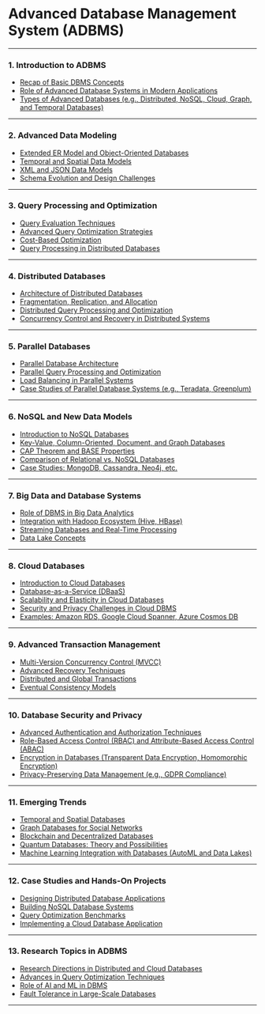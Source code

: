 # Advanced Database Management System (ADBMS)
---

### **1. Introduction to ADBMS**
- [Recap of Basic DBMS Concepts](https://github.com/aw-junaid/Computer-Science/blob/main/Database%20Systems/Advanced%20Database%20Management%20System/Recap%20of%20Basic%20DBMS%20Concepts.md)
- [Role of Advanced Database Systems in Modern Applications](https://github.com/aw-junaid/Computer-Science/blob/main/Database%20Systems/Advanced%20Database%20Management%20System/Role%20of%20Advanced%20Database%20Systems%20in%20Modern%20Applications.md)
- [Types of Advanced Databases (e.g., Distributed, NoSQL, Cloud, Graph, and Temporal Databases)](https://github.com/aw-junaid/Computer-Science/blob/main/Database%20Systems/Advanced%20Database%20Management%20System/Types%20of%20Advanced%20Databases%20(e.g.%2C%20Distributed%2C%20NoSQL%2C%20Cloud%2C%20Graph%2C%20and%20Temporal%20Databases).md)

---

### **2. Advanced Data Modeling**
- [Extended ER Model and Object-Oriented Databases](https://github.com/aw-junaid/Computer-Science/blob/main/Database%20Systems/Advanced%20Database%20Management%20System/Extended%20ER%20Model%20and%20Object-Oriented%20Databases.md)
- [Temporal and Spatial Data Models](https://github.com/aw-junaid/Computer-Science/blob/main/Database%20Systems/Advanced%20Database%20Management%20System/Temporal%20and%20Spatial%20Data%20Models.md)
- [XML and JSON Data Models](https://github.com/aw-junaid/Computer-Science/blob/main/Database%20Systems/Advanced%20Database%20Management%20System/XML%20and%20JSON%20Data%20Models.md)
- [Schema Evolution and Design Challenges](https://github.com/aw-junaid/Computer-Science/blob/main/Database%20Systems/Advanced%20Database%20Management%20System/Schema%20Evolution%20and%20Design%20Challenges.md)

---

### **3. Query Processing and Optimization**
- [Query Evaluation Techniques](https://github.com/aw-junaid/Computer-Science/blob/main/Database%20Systems/Advanced%20Database%20Management%20System/Query%20Evaluation%20Techniques.md)
- [Advanced Query Optimization Strategies](https://github.com/aw-junaid/Computer-Science/blob/main/Database%20Systems/Advanced%20Database%20Management%20System/Advanced%20Query%20Optimization%20Strategies.md)
- [Cost-Based Optimization](https://github.com/aw-junaid/Computer-Science/blob/main/Database%20Systems/Advanced%20Database%20Management%20System/Cost-Based%20Optimization.md)
- [Query Processing in Distributed Databases](https://github.com/aw-junaid/Computer-Science/blob/main/Database%20Systems/Advanced%20Database%20Management%20System/Query%20Processing%20in%20Distributed%20Databases.md)

---

### **4. Distributed Databases**
- [Architecture of Distributed Databases](https://github.com/aw-junaid/Computer-Science/blob/main/Database%20Systems/Advanced%20Database%20Management%20System/Architecture%20of%20Distributed%20Databases.md)
- [Fragmentation, Replication, and Allocation](https://github.com/aw-junaid/Computer-Science/blob/main/Database%20Systems/Advanced%20Database%20Management%20System/Fragmentation%2C%20Replication%2C%20and%20Allocation.md)
- [Distributed Query Processing and Optimization](https://github.com/aw-junaid/Computer-Science/blob/main/Database%20Systems/Advanced%20Database%20Management%20System/Distributed%20Query%20Processing%20and%20Optimization.md)
- [Concurrency Control and Recovery in Distributed Systems](https://github.com/aw-junaid/Computer-Science/blob/main/Database%20Systems/Advanced%20Database%20Management%20System/Concurrency%20Control%20and%20Recovery%20in%20Distributed%20Systems.md)

---

### **5. Parallel Databases**
- [Parallel Database Architecture](https://github.com/aw-junaid/Computer-Science/blob/main/Database%20Systems/Advanced%20Database%20Management%20System/Parallel%20Database%20Architecture.md)
- [Parallel Query Processing and Optimization](https://github.com/aw-junaid/Computer-Science/blob/main/Database%20Systems/Advanced%20Database%20Management%20System/Parallel%20Query%20Processing%20and%20Optimization.md)
- [Load Balancing in Parallel Systems](https://github.com/aw-junaid/Computer-Science/blob/main/Database%20Systems/Advanced%20Database%20Management%20System/Load%20Balancing%20in%20Parallel%20Systems.md)
- [Case Studies of Parallel Database Systems (e.g., Teradata, Greenplum)](https://github.com/aw-junaid/Computer-Science/blob/main/Database%20Systems/Advanced%20Database%20Management%20System/Case%20Studies%20of%20Parallel%20Database%20Systems%20(e.g.%2C%20Teradata%2C%20Greenplum).md)

---

### **6. NoSQL and New Data Models**
- [Introduction to NoSQL Databases](https://github.com/aw-junaid/Computer-Science/blob/main/Database%20Systems/Advanced%20Database%20Management%20System/Introduction%20to%20NoSQL%20Databases.md)
- [Key-Value, Column-Oriented, Document, and Graph Databases](https://github.com/aw-junaid/Computer-Science/blob/main/Database%20Systems/Advanced%20Database%20Management%20System/Key-Value%2C%20Column-Oriented%2C%20Document%2C%20and%20Graph%20Databases.md)
- [CAP Theorem and BASE Properties](https://github.com/aw-junaid/Computer-Science/blob/main/Database%20Systems/Advanced%20Database%20Management%20System/CAP%20Theorem%20and%20BASE%20Properties.md)
- [Comparison of Relational vs. NoSQL Databases](https://github.com/aw-junaid/Computer-Science/blob/main/Database%20Systems/Advanced%20Database%20Management%20System/Comparison%20of%20Relational%20vs.%20NoSQL%20Databases.md)
- [Case Studies: MongoDB, Cassandra, Neo4j, etc.](https://github.com/aw-junaid/Computer-Science/blob/main/Database%20Systems/Advanced%20Database%20Management%20System/Case%20Studies%3A%20MongoDB%2C%20Cassandra%2C%20Neo4j%2C%20etc..md)

---

### **7. Big Data and Database Systems**
- [Role of DBMS in Big Data Analytics](https://github.com/aw-junaid/Computer-Science/blob/main/Database%20Systems/Advanced%20Database%20Management%20System/Role%20of%20DBMS%20in%20Big%20Data%20Analytics.md)
- [Integration with Hadoop Ecosystem (Hive, HBase)](https://github.com/aw-junaid/Computer-Science/blob/main/Database%20Systems/Advanced%20Database%20Management%20System/Integration%20with%20Hadoop%20Ecosystem%20(Hive%2C%20HBase).md)
- [Streaming Databases and Real-Time Processing](https://github.com/aw-junaid/Computer-Science/blob/main/Database%20Systems/Advanced%20Database%20Management%20System/Streaming%20Databases%20and%20Real-Time%20Processing.md)
- [Data Lake Concepts](https://github.com/aw-junaid/Computer-Science/blob/main/Database%20Systems/Advanced%20Database%20Management%20System/Data%20Lake%20Concepts.md)

---

### **8. Cloud Databases**
- [Introduction to Cloud Databases](https://github.com/aw-junaid/Computer-Science/blob/main/Database%20Systems/Advanced%20Database%20Management%20System/Introduction%20to%20Cloud%20Databases.md)
- [Database-as-a-Service (DBaaS)](https://github.com/aw-junaid/Computer-Science/blob/main/Database%20Systems/Advanced%20Database%20Management%20System/Database-as-a-Service%20(DBaaS).md)
- [Scalability and Elasticity in Cloud Databases](https://github.com/aw-junaid/Computer-Science/blob/main/Database%20Systems/Advanced%20Database%20Management%20System/Scalability%20and%20Elasticity%20in%20Cloud%20Databases.md)
- [Security and Privacy Challenges in Cloud DBMS](https://github.com/aw-junaid/Computer-Science/blob/main/Database%20Systems/Advanced%20Database%20Management%20System/Security%20and%20Privacy%20Challenges%20in%20Cloud%20DBMS.md)
- [Examples: Amazon RDS, Google Cloud Spanner, Azure Cosmos DB](https://github.com/aw-junaid/Computer-Science/blob/main/Database%20Systems/Advanced%20Database%20Management%20System/Examples%3A%20Amazon%20RDS%2C%20Google%20Cloud%20Spanner%2C%20Azure%20Cosmos%20DB.md)

---

### **9. Advanced Transaction Management**
- [Multi-Version Concurrency Control (MVCC)](https://github.com/aw-junaid/Computer-Science/blob/main/Database%20Systems/Advanced%20Database%20Management%20System/Multi-Version%20Concurrency%20Control%20(MVCC).md)
- [Advanced Recovery Techniques](https://github.com/aw-junaid/Computer-Science/blob/main/Database%20Systems/Advanced%20Database%20Management%20System/Advanced%20Recovery%20Techniques.md)
- [Distributed and Global Transactions](https://github.com/aw-junaid/Computer-Science/blob/main/Database%20Systems/Advanced%20Database%20Management%20System/Distributed%20and%20Global%20Transactions.md)
- [Eventual Consistency Models](https://github.com/aw-junaid/Computer-Science/blob/main/Database%20Systems/Advanced%20Database%20Management%20System/Eventual%20Consistency%20Models.md)

---

### **10. Database Security and Privacy**
- [Advanced Authentication and Authorization Techniques](https://github.com/aw-junaid/Computer-Science/blob/main/Database%20Systems/Advanced%20Database%20Management%20System/Advanced%20Authentication%20and%20Authorization%20Techniques.md)
- [Role-Based Access Control (RBAC) and Attribute-Based Access Control (ABAC)](https://github.com/aw-junaid/Computer-Science/blob/main/Database%20Systems/Advanced%20Database%20Management%20System/Role-Based%20Access%20Control%20(RBAC)%20and%20Attribute-Based%20Access%20Control%20(ABAC).md)
- [Encryption in Databases (Transparent Data Encryption, Homomorphic Encryption)](https://github.com/aw-junaid/Computer-Science/blob/main/Database%20Systems/Advanced%20Database%20Management%20System/Encryption%20in%20Databases%20(Transparent%20Data%20Encryption%2C%20Homomorphic%20Encryption).md)
- [Privacy-Preserving Data Management (e.g., GDPR Compliance)](https://github.com/aw-junaid/Computer-Science/blob/main/Database%20Systems/Advanced%20Database%20Management%20System/Privacy-Preserving%20Data%20Management%20(e.g.%2C%20GDPR%20Compliance).md)

---

### **11. Emerging Trends**
- [Temporal and Spatial Databases](https://github.com/aw-junaid/Computer-Science/blob/main/Database%20Systems/Advanced%20Database%20Management%20System/Temporal%20and%20Spatial%20Databases.md)
- [Graph Databases for Social Networks](https://github.com/aw-junaid/Computer-Science/blob/main/Database%20Systems/Advanced%20Database%20Management%20System/Graph%20Databases%20for%20Social%20Networks.md)
- [Blockchain and Decentralized Databases](https://github.com/aw-junaid/Computer-Science/blob/main/Database%20Systems/Advanced%20Database%20Management%20System/Blockchain%20and%20Decentralized%20Databases.md)
- [Quantum Databases: Theory and Possibilities](https://github.com/aw-junaid/Computer-Science/blob/main/Database%20Systems/Advanced%20Database%20Management%20System/Quantum%20Databases%3A%20Theory%20and%20Possibilities.md)
- [Machine Learning Integration with Databases (AutoML and Data Lakes)](https://github.com/aw-junaid/Computer-Science/blob/main/Database%20Systems/Advanced%20Database%20Management%20System/Machine%20Learning%20Integration%20with%20Databases%20(AutoML%20and%20Data%20Lakes).md)

---

### **12. Case Studies and Hands-On Projects**
- [Designing Distributed Database Applications](https://github.com/aw-junaid/Computer-Science/blob/main/Database%20Systems/Advanced%20Database%20Management%20System/Designing%20Distributed%20Database%20Applications.md)
- [Building NoSQL Database Systems](https://github.com/aw-junaid/Computer-Science/blob/main/Database%20Systems/Advanced%20Database%20Management%20System/Building%20NoSQL%20Database%20Systems.md)
- [Query Optimization Benchmarks](https://github.com/aw-junaid/Computer-Science/blob/main/Database%20Systems/Advanced%20Database%20Management%20System/Query%20Optimization%20Benchmarks.md)
- [Implementing a Cloud Database Application](https://github.com/aw-junaid/Computer-Science/blob/main/Database%20Systems/Advanced%20Database%20Management%20System/Implementing%20a%20Cloud%20Database%20Application.md)

---

### **13. Research Topics in ADBMS**
- [Research Directions in Distributed and Cloud Databases](https://github.com/aw-junaid/Computer-Science/blob/main/Database%20Systems/Advanced%20Database%20Management%20System/Research%20Directions%20in%20Distributed%20and%20Cloud%20Databases.md)
- [Advances in Query Optimization Techniques](https://github.com/aw-junaid/Computer-Science/blob/main/Database%20Systems/Advanced%20Database%20Management%20System/Advances%20in%20Query%20Optimization%20Techniques.md)
- [Role of AI and ML in DBMS](https://github.com/aw-junaid/Computer-Science/blob/main/Database%20Systems/Advanced%20Database%20Management%20System/Role%20of%20AI%20and%20ML%20in%20DBMS.md)
- [Fault Tolerance in Large-Scale Databases](https://github.com/aw-junaid/Computer-Science/blob/main/Database%20Systems/Advanced%20Database%20Management%20System/Fault%20Tolerance%20in%20Large-Scale%20Databases.md)

---

